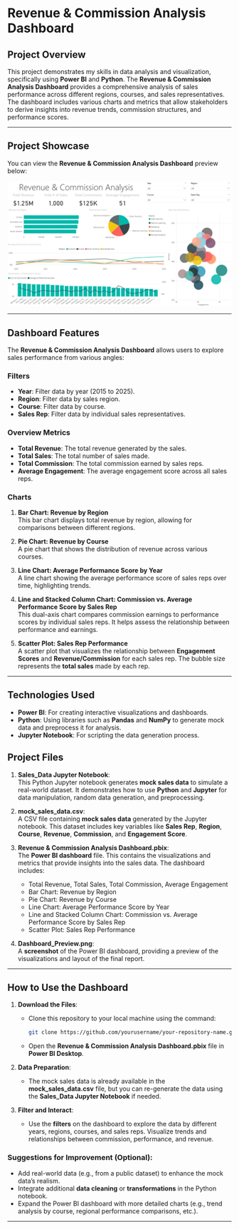 # Revenue & Commission Analysis Dashboard

## Project Overview
This project demonstrates my skills in data analysis and visualization, specifically using **Power BI** and **Python**. The **Revenue & Commission Analysis Dashboard** provides a comprehensive analysis of sales performance across different regions, courses, and sales representatives. The dashboard includes various charts and metrics that allow stakeholders to derive insights into revenue trends, commission structures, and performance scores.

---

## Project Showcase

You can view the **Revenue & Commission Analysis Dashboard** preview below:

![Dashboard Preview](Dashboard_Preview.png)

---

## Dashboard Features

The **Revenue & Commission Analysis Dashboard** allows users to explore sales performance from various angles:

### Filters
- **Year**: Filter data by year (2015 to 2025).
- **Region**: Filter data by sales region.
- **Course**: Filter data by course.
- **Sales Rep**: Filter data by individual sales representatives.

### Overview Metrics
- **Total Revenue**: The total revenue generated by the sales.
- **Total Sales**: The total number of sales made.
- **Total Commission**: The total commission earned by sales reps.
- **Average Engagement**: The average engagement score across all sales reps.

### Charts
1. **Bar Chart: Revenue by Region**  
   This bar chart displays total revenue by region, allowing for comparisons between different regions.

2. **Pie Chart: Revenue by Course**  
   A pie chart that shows the distribution of revenue across various courses.

3. **Line Chart: Average Performance Score by Year**  
   A line chart showing the average performance score of sales reps over time, highlighting trends.

4. **Line and Stacked Column Chart: Commission vs. Average Performance Score by Sales Rep**  
   This dual-axis chart compares commission earnings to performance scores by individual sales reps. It helps assess the relationship between performance and earnings.

5. **Scatter Plot: Sales Rep Performance**  
   A scatter plot that visualizes the relationship between **Engagement Scores** and **Revenue/Commission** for each sales rep. The bubble size represents the **total sales** made by each rep.

---

## Technologies Used

- **Power BI**: For creating interactive visualizations and dashboards.
- **Python**: Using libraries such as **Pandas** and **NumPy** to generate mock data and preprocess it for analysis.
- **Jupyter Notebook**: For scripting the data generation process.

## Project Files

1. **Sales_Data Jupyter Notebook**:  
   This Python Jupyter notebook generates **mock sales data** to simulate a real-world dataset. It demonstrates how to use **Python** and **Jupyter** for data manipulation, random data generation, and preprocessing.

2. **mock_sales_data.csv**:  
   A CSV file containing **mock sales data** generated by the Jupyter notebook. This dataset includes key variables like **Sales Rep**, **Region**, **Course**, **Revenue**, **Commission**, and **Engagement Score**.

3. **Revenue & Commission Analysis Dashboard.pbix**:  
   The **Power BI dashboard** file. This contains the visualizations and metrics that provide insights into the sales data. The dashboard includes:
   - Total Revenue, Total Sales, Total Commission, Average Engagement
   - Bar Chart: Revenue by Region
   - Pie Chart: Revenue by Course
   - Line Chart: Average Performance Score by Year
   - Line and Stacked Column Chart: Commission vs. Average Performance Score by Sales Rep
   - Scatter Plot: Sales Rep Performance

4. **Dashboard_Preview.png**:  
   A **screenshot** of the Power BI dashboard, providing a preview of the visualizations and layout of the final report.

---

## How to Use the Dashboard

1. **Download the Files**:
   - Clone this repository to your local machine using the command:
     ```bash
     git clone https://github.com/yourusername/your-repository-name.git
     ```
   - Open the **Revenue & Commission Analysis Dashboard.pbix** file in **Power BI Desktop**.

2. **Data Preparation**:
   - The mock sales data is already available in the **mock_sales_data.csv** file, but you can re-generate the data using the **Sales_Data Jupyter Notebook** if needed.

3. **Filter and Interact**:
   - Use the **filters** on the dashboard to explore the data by different years, regions, courses, and sales reps. Visualize trends and relationships between commission, performance, and revenue.



### Suggestions for Improvement (Optional):
- Add real-world data (e.g., from a public dataset) to enhance the mock data’s realism.
- Integrate additional **data cleaning** or **transformations** in the Python notebook.
- Expand the Power BI dashboard with more detailed charts (e.g., trend analysis by course, regional performance comparisons, etc.).

---
